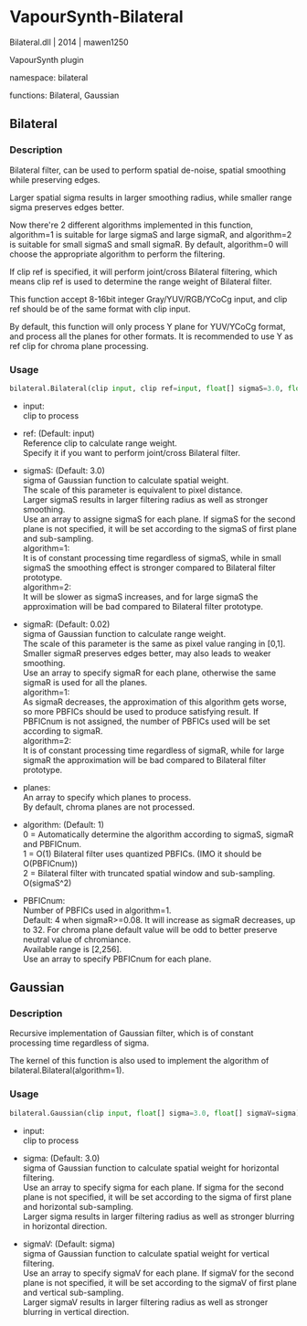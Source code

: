 # VapourSynth-Bilateral

Bilateral.dll | 2014 | mawen1250

VapourSynth plugin

namespace: bilateral

functions: Bilateral, Gaussian

## Bilateral

### Description

Bilateral filter, can be used to perform spatial de-noise, spatial smoothing while preserving edges.

Larger spatial sigma results in larger smoothing radius, while smaller range sigma preserves edges better.

Now there're 2 different algorithms implemented in this function, algorithm=1 is suitable for large sigmaS and large sigmaR, and algorithm=2 is suitable for small sigmaS and small sigmaR. By default, algorithm=0 will choose the appropriate algorithm to perform the filtering.

If clip ref is specified, it will perform joint/cross Bilateral filtering, which means clip ref is used to determine the range weight of Bilateral filter.

This function accept 8-16bit integer Gray/YUV/RGB/YCoCg input, and clip ref should be of the same format with clip input.

By default, this function will only process Y plane for YUV/YCoCg format, and process all the planes for other formats. It is recommended to use Y as ref clip for chroma plane processing.

### Usage

```python
bilateral.Bilateral(clip input, clip ref=input, float[] sigmaS=3.0, float[] sigmaR=0.02, int[] planes=[], int[] algorithm=0, int[] PBFICnum=[])
```

- input:<br />
    clip to process

- ref: (Default: input)<br />
    Reference clip to calculate range weight.<br />
    Specify it if you want to perform joint/cross Bilateral filter.

- sigmaS: (Default: 3.0)<br />
    sigma of Gaussian function to calculate spatial weight.<br />
    The scale of this parameter is equivalent to pixel distance.<br />
    Larger sigmaS results in larger filtering radius as well as stronger smoothing.<br />
    Use an array to assigne sigmaS for each plane. If sigmaS for the second plane is not specified, it will be set according to the sigmaS of first plane and sub-sampling.<br />
    algorithm=1:<br />
        It is of constant processing time regardless of sigmaS, while in small sigmaS the smoothing effect is stronger compared to Bilateral filter prototype.<br />
    algorithm=2:<br />
        It will be slower as sigmaS increases, and for large sigmaS the approximation will be bad compared to Bilateral filter prototype.

- sigmaR: (Default: 0.02)<br />
    sigma of Gaussian function to calculate range weight.<br />
    The scale of this parameter is the same as pixel value ranging in [0,1].<br />
    Smaller sigmaR preserves edges better, may also leads to weaker smoothing.<br />
    Use an array to specify sigmaR for each plane, otherwise the same sigmaR is used for all the planes.<br />
    algorithm=1:<br />
        As sigmaR decreases, the approximation of this algorithm gets worse, so more PBFICs should be used to produce satisfying result. If PBFICnum is not assigned, the number of PBFICs used will be set according to sigmaR.<br />
    algorithm=2:<br />
        It is of constant processing time regardless of sigmaR, while for large sigmaR the approximation will be bad compared to Bilateral filter prototype.

- planes:<br />
    An array to specify which planes to process.<br />
    By default, chroma planes are not processed.

- algorithm: (Default: 1)<br />
    0 = Automatically determine the algorithm according to sigmaS, sigmaR and PBFICnum.<br />
    1 = O(1) Bilateral filter uses quantized PBFICs. (IMO it should be O(PBFICnum))<br />
    2 = Bilateral filter with truncated spatial window and sub-sampling. O(sigmaS^2)

- PBFICnum:<br />
    Number of PBFICs used in algorithm=1.<br />
    Default: 4 when sigmaR>=0.08. It will increase as sigmaR decreases, up to 32. For chroma plane default value will be odd to better preserve neutral value of chromiance.<br />
    Available range is [2,256].<br />
    Use an array to specify PBFICnum for each plane.

## Gaussian

### Description

Recursive implementation of Gaussian filter, which is of constant processing time regardless of sigma.

The kernel of this function is also used to implement the algorithm of bilateral.Bilateral(algorithm=1).

### Usage

```python
bilateral.Gaussian(clip input, float[] sigma=3.0, float[] sigmaV=sigma)
```

- input:<br />
    clip to process

- sigma: (Default: 3.0)<br />
    sigma of Gaussian function to calculate spatial weight for horizontal filtering.<br />
    Use an array to specify sigma for each plane. If sigma for the second plane is not specified, it will be set according to the sigma of first plane and horizontal sub-sampling.<br />
    Larger sigma results in larger filtering radius as well as stronger blurring in horizontal direction.

- sigmaV: (Default: sigma)<br />
    sigma of Gaussian function to calculate spatial weight for vertical filtering.<br />
    Use an array to specify sigmaV for each plane. If sigmaV for the second plane is not specified, it will be set according to the sigmaV of first plane and vertical sub-sampling.<br />
    Larger sigmaV results in larger filtering radius as well as stronger blurring in vertical direction.
